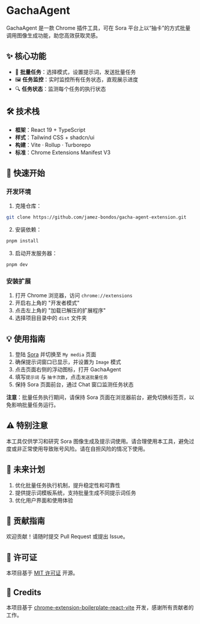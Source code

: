 
# GachaAgent

GachaAgent 是一款 Chrome 插件工具，可在 Sora 平台上以“抽卡”的方式批量调用图像生成功能，助您高效获取灵感。

## ✨ 核心功能

- 🚀 **批量任务**：选择模式，设置提示词，发送批量任务
- 🖼️ **任务监控**：实时监控所有任务状态，直观展示进度
- 🔍 **任务状态**：监测每个任务的执行状态

## 🛠 技术栈

- **框架**：React 19 + TypeScript
- **样式**：Tailwind CSS + shadcn/ui
- **构建**：Vite · Rollup · Turborepo
- **标准**：Chrome Extensions Manifest V3

## 🚀 快速开始

### 开发环境

1. 克隆仓库：

```bash
git clone https://github.com/jamez-bondos/gacha-agent-extension.git
```

2. 安装依赖：

```bash
pnpm install
```

3. 启动开发服务器：

```bash
pnpm dev
```

### 安装扩展

1. 打开 Chrome 浏览器，访问 `chrome://extensions`
2. 开启右上角的 "开发者模式"
3. 点击左上角的 "加载已解压的扩展程序"
4. 选择项目目录中的 `dist` 文件夹

## 💡 使用指南

1. 登陆 [Sora](https://sora.chatgpt.com) 并切换至 `My media` 页面
2. 确保提示词窗口已显示，并设置为 `Image` 模式
3. 点击页面右侧的浮动图标，打开 GachaAgent
4. 填写`提示词` 与 `抽卡次数`，点击`发送批量任务`
5. 保持 Sora 页面前台，通过 Chat 窗口监测任务状态

**注意**：批量任务执行期间，请保持 Sora 页面在浏览器前台，避免切换标签页，以免影响批量任务运行。

## ⚠️ 特别注意

本工具仅供学习和研究 Sora 图像生成及提示词使用。请合理使用本工具，避免过度或非正常使用导致账号风险。请在自担风险的情况下使用。

## 🚀 未来计划

1. 优化批量任务执行机制，提升稳定性和可靠性
2. 提供提示词模板系统，支持批量生成不同提示词任务
3. 优化用户界面和使用体验

## 🤝 贡献指南

欢迎贡献！请随时提交 Pull Request 或提出 Issue。

## 📝 许可证

本项目基于 [MIT 许可证](LICENSE) 开源。

## 🙏 Credits

本项目基于 [chrome-extension-boilerplate-react-vite](https://github.com/Jonghakseo/chrome-extension-boilerplate-react-vite) 开发，感谢所有贡献者的工作。
